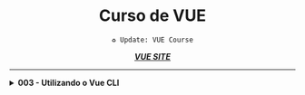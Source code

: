 <div align="center">

# Curso de VUE

`♻️ Update: VUE Course`

</div>

<div align="center">

_**[VUE SITE](https://vuejs.org/)**_

</div>

<hr>

<details>

<summary><b>003 - Utilizando o Vue CLI</b></summary>

* *Instalando o Vue/CLI (globalmente):* `npm install -g @vue/cli`

* *Criando um projeto:* `vue create <nome do projeto>`

* *Ativando servidor:* `npm run serve`

</details>
